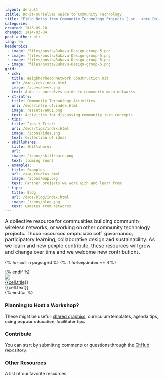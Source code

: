 ```yaml
---
layout: default
1title: Do-it-ourselves Guide to Community Technology
title: "Field Notes from Community Technology Projects (-or-) <br> Do-it-ourselves Guides to Community Networks"
categories: 
created: 2013-09-20
changed: 2014-03-04
post_author: oti
lang: en
headerpics:
 - image: /files/posts/Bukavu-Design-group-5.png
 - image: /files/posts/Bukavu-Design-group-5.png
 - image: /files/posts/Bukavu-Design-group-5.png
 - image: /files/posts/Bukavu-Design-group-5.png
grid:
 - cck:
   title: Neigbhorhood Network Construction Kit
   url: /docs/cck/index.html
   image: /icons/book.png
   text: A do-it-ourselves guide to community mesh networks
 - ct-intro:
   title: Community Technology Activities
   url: /docs/intro-ct/index.html
   image: /assets/a001.png
   text: Activities for discussing community tech concepts
 - tips:
   title: Tips + Tricks
   url: /docs/tips/index.html
   image: /icons/idea.png
   text: Collection of ideas
 - skillshares:
   title: Skillshares
   url:
   image: /icons/skillshare.png
   text: (coming soon)
 - examples:
   title: Examples
   url: case_studies.html
   image: /icons/map.png
   text: Partner projects we work with and learn from
 - tips:
   title: Blog
   url: /docs/blog/index.html
   image: /icons/blog.png 
   text: Updates from networks
---
```

 

<p class="section" style="font-size:16px;">A collective resource for communities building community wireless networks, or working on other community technology projects. These resources emphasize self-governance, participatory learning, collaborative design and sustainability. As we learn and new people contribute, these resources will grow and change over time and we welcome new contributions. </p>


<div class="grid home-width">
  <div class="grid-row">

{% for cell in page.grid %}
{% if forloop.index == 4 %}
  </div><div class="grid-row">
{% endif %}
  <div class="grid-cell">
    <div class="image"><img src="{{site.baseurl}}/{{cell.image}}"></div>
    <div class="title"><a href="{{site.baseurl}}/{{cell.url}}">{{cell.title}}</a></div>
    <div class="subtitle">{{cell.text}}</div>
  </div>
{% endfor %}

  </div>
</div>


<div id="planning" class="section">
<h3>Planning to Host a Workshop?</h3>

<p>These might be useful: <a href="list-assets.html">shared graphics</a>, curriculum templates, agenda tips, using popular education, facilitator tips.</p>
</p>
</div>

<div id="contribute" class="section">
<h3>Contribute</h3>
<p>You can start by submitting comments or questions through the <a href="github.com/sifrwahid/ctp/issues/new">GitHub repository</a>.
</div>

<div id="other-resources" class="section">
<h3>Other Resources</h3>
<p>A list of our favorite resources.</p>
</div>

   
